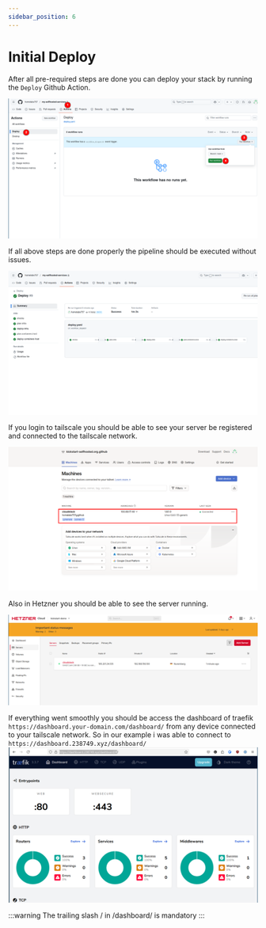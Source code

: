```yaml
---
sidebar_position: 6
---
```


# Initial Deploy

After all pre-required steps are done you can deploy your stack by running the `Deploy` Github Action.

![](../../static/img/github-deploy-2.png)

If all above steps are done properly the pipeline should be executed without issues.

![](../../static/img/action-passed.png)

If you login to tailscale you should be able to see your server be registered and connected to the tailscale network.

![](../../static/img/tailscale-connected.png)

Also in Hetzner you should be able to see the server running.

![](../../static/img/hetzner-server-runs.png)

If everything went smoothly you should be access the dashboard of traefik `https://dashboard.your-domain.com/dashboard/`  from any device connected to your tailscale network.
So in our example i was able to connect to `https://dashboard.238749.xyz/dashboard/`
![](../../static/img/traefik-dashboard.png)

:::warning
    The trailing slash / in /dashboard/ is mandatory
:::


